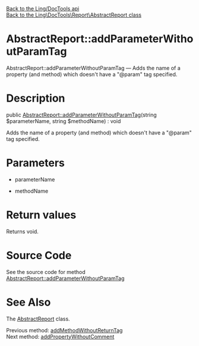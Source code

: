 [Back to the Ling/DocTools api](https://github.com/lingtalfi/DocTools/blob/master/doc/api/Ling/DocTools.md)<br>
[Back to the Ling\DocTools\Report\AbstractReport class](https://github.com/lingtalfi/DocTools/blob/master/doc/api/Ling/DocTools/Report/AbstractReport.md)


AbstractReport::addParameterWithoutParamTag
================



AbstractReport::addParameterWithoutParamTag — Adds the name of a property (and method) which doesn't have a "@param" tag specified.




Description
================


public [AbstractReport::addParameterWithoutParamTag](https://github.com/lingtalfi/DocTools/blob/master/doc/api/Ling/DocTools/Report/AbstractReport/addParameterWithoutParamTag.md)(string $parameterName, string $methodName) : void




Adds the name of a property (and method) which doesn't have a "@param" tag specified.




Parameters
================


- parameterName

    

- methodName

    


Return values
================

Returns void.








Source Code
===========
See the source code for method [AbstractReport::addParameterWithoutParamTag](/blob/master/Report/AbstractReport.php#L468-L477)


See Also
================

The [AbstractReport](https://github.com/lingtalfi/DocTools/blob/master/doc/api/Ling/DocTools/Report/AbstractReport.md) class.

Previous method: [addMethodWithoutReturnTag](https://github.com/lingtalfi/DocTools/blob/master/doc/api/Ling/DocTools/Report/AbstractReport/addMethodWithoutReturnTag.md)<br>Next method: [addPropertyWithoutComment](https://github.com/lingtalfi/DocTools/blob/master/doc/api/Ling/DocTools/Report/AbstractReport/addPropertyWithoutComment.md)<br>

